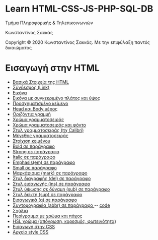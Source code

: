<html>
<body>
<h1> Learn HTML-CSS-JS-PHP-SQL-DB</h1>
<p> Τμήμα Πληροφορικής & Τηλεπικοινωνιών </p>
<p> Κωνσταντίνος Σακκάς</p>
  <p>Copyright © 2020 Κωνσταντίνος Σακκάς. Με την επιφύλαξη παντός δικαιώματος</p>
  <h1></h1>

<h1>Εισαγωγή στην HTML</h1>
<ul>

<li><a href="./Code greek/basic_1.html" target="_blank">Βασικά Στοιχεία της HTML </a></li>
<li><a href="./Code greek/ahref.html">Σύνδεσμος (Link)</a></li>
<li><a href="./Code greek/img.html">Εικόνα</a></li>
<li><a href="./Code greek/img_with_size.html">Εικόνα με συγκεκριμένο πλάτος και ύψος</a></li>
<li><a href="./Code greek/pre.html">Προσχηματισμένο κείμενο</a></li>
<li><a href="./Code greek/head_and_body.html">Head και Body μέρος</a></li>
<li><a href="./Code greek/hr.html">Οριζόντια γραμμή</a></li>
<li><a href="./Code greek/style_color.html">Χρώμα γραμματοσειράς</a></li>
<li><a href="./Code greek/background_color.html">Χρώμα γραμματοσειράς και φόντο</a></li>
<li><a href="./Code greek/font_family.html">Στυλ γραμματοσειράς (πχ Calibri)</a></li>
<li><a href="./Code greek/font_size.html">Μέγεθος γραμματοσειράς</a></li>
<li><a href="./Code greek/text_align.html">Στοίχιση κειμένου </a></li>
<li><a href="./Code greek/bold.html">Bold σε παράγραφο </a></li>
<li><a href="./Code greek/strong.html">Strong σε παράγραφο </a></li>
<li><a href="./Code greek/italics.html">Italic σε παράγραφο </a></li>
<li><a href="./Code greek/em.html">Emphasis(em) σε παράγραφο </a></li>
<li><a href="./Code greek/small.html">Small σε παράγραφο </a></li>
<li><a href="./Code greek/mark.html">Μαρκάρισμα (mark) σε παράγραφο </a></li>
<li><a href="./Code greek/del.html">Στυλ διαγραφής (del) σε παράγραφο </a></li>
<li><a href="./Code greek/ins.html">Στυλ εισαγωγής (ins) σε παράγραφο </a></li>
<li><a href="./Code greek/sub.html">Στυλ ύψωσης σε δύναμη (sub) σε παράγραφο </a></li>
<li><a href="./Code greek/sup.html">Στυλ δείκτη (sup) σε παράγραφο </a></li>
<li><a href="./Code greek/q.html">Εισαγωγικά (q) σε παράγραφο </a></li>
<li><a href="./Code greek/abbr.html">Συντομογραφία (abbr) σε παράγραφο </a> -- <a href="./Code greek/abr"> code </a></li>
<li><a href="./Code greek/abbr.html">Σχόλια</a></li>
<li><a href="./Code greek/border_color.html">Περίγραμμα με χρώμα και πάχος</a></li>
<li><a href="./Code greek/hsl_color.html">HSL χρώμα (απόχρωση, κορεσμός, φωτεινότητα)</a></li>
<li><a href="./Code greek/css.html">Εισαγωγή στην CSS</a></li>
<li><a href="./Code greek/styles.css">Αρχείο style CSS</a></li>

</ul>
</body>
</html>

